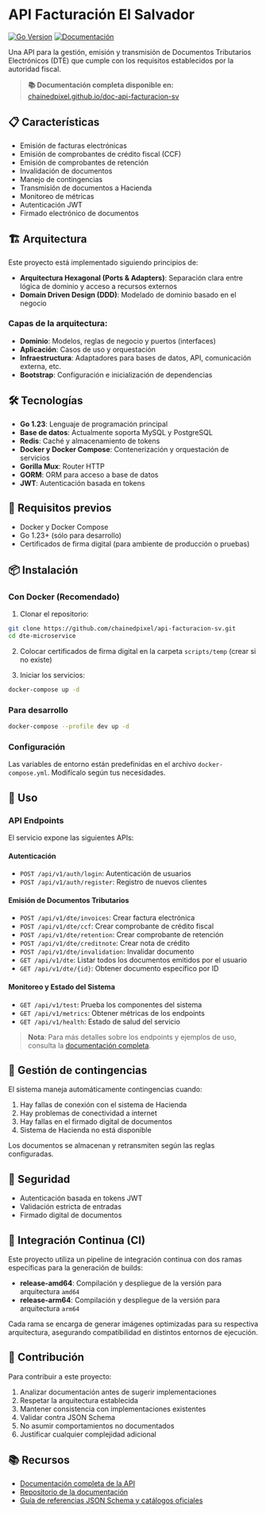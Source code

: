 # API Facturación El Salvador

[![Go Version](https://img.shields.io/badge/Go-1.23-blue.svg)](https://golang.org/)
[![Documentación](https://img.shields.io/badge/Docs-GitHub%20Pages-blue)](https://chainedpixel.github.io/doc-api-facturacion-sv/)

Una API para la gestión, emisión y transmisión de Documentos Tributarios Electrónicos (DTE) que cumple con los requisitos establecidos por la autoridad fiscal.

> **📚 Documentación completa disponible en:** [chainedpixel.github.io/doc-api-facturacion-sv](https://chainedpixel.github.io/doc-api-facturacion-sv/)

## 📋 Características

- Emisión de facturas electrónicas
- Emisión de comprobantes de crédito fiscal (CCF)
- Emisión de comprobantes de retención
- Invalidación de documentos
- Manejo de contingencias
- Transmisión de documentos a Hacienda
- Monitoreo de métricas
- Autenticación JWT
- Firmado electrónico de documentos

## 🏗️ Arquitectura

Este proyecto está implementado siguiendo principios de:

- **Arquitectura Hexagonal (Ports & Adapters)**: Separación clara entre lógica de dominio y acceso a recursos externos
- **Domain Driven Design (DDD)**: Modelado de dominio basado en el negocio

### Capas de la arquitectura:

- **Dominio**: Modelos, reglas de negocio y puertos (interfaces)
- **Aplicación**: Casos de uso y orquestación
- **Infraestructura**: Adaptadores para bases de datos, API, comunicación externa, etc.
- **Bootstrap**: Configuración e inicialización de dependencias

## 🛠️ Tecnologías

- **Go 1.23**: Lenguaje de programación principal
- **Base de datos**: Actualmente soporta MySQL y PostgreSQL
- **Redis**: Caché y almacenamiento de tokens
- **Docker y Docker Compose**: Contenerización y orquestación de servicios
- **Gorilla Mux**: Router HTTP
- **GORM**: ORM para acceso a base de datos
- **JWT**: Autenticación basada en tokens

## 🔧 Requisitos previos

- Docker y Docker Compose
- Go 1.23+ (sólo para desarrollo)
- Certificados de firma digital (para ambiente de producción o pruebas)

## 📦 Instalación

### Con Docker (Recomendado)

1. Clonar el repositorio:
```bash
git clone https://github.com/chainedpixel/api-facturacion-sv.git
cd dte-microservice
```

2. Colocar certificados de firma digital en la carpeta `scripts/temp` (crear si no existe)

3. Iniciar los servicios:
```bash
docker-compose up -d
```

### Para desarrollo

```bash
docker-compose --profile dev up -d
```

### Configuración

Las variables de entorno están predefinidas en el archivo `docker-compose.yml`. Modifícalo según tus necesidades.

## 🚀 Uso

### API Endpoints

El servicio expone las siguientes APIs:

#### Autenticación

- `POST /api/v1/auth/login`: Autenticación de usuarios
- `POST /api/v1/auth/register`: Registro de nuevos clientes

#### Emisión de Documentos Tributarios

- `POST /api/v1/dte/invoices`: Crear factura electrónica
- `POST /api/v1/dte/ccf`: Crear comprobante de crédito fiscal
- `POST /api/v1/dte/retention`: Crear comprobante de retención
- `POST /api/v1/dte/creditnote`: Crear nota de crédito
- `POST /api/v1/dte/invalidation`: Invalidar documento
- `GET /api/v1/dte`: Listar todos los documentos emitidos por el usuario
- `GET /api/v1/dte/{id}`: Obtener documento específico por ID

#### Monitoreo y Estado del Sistema

- `GET /api/v1/test`: Prueba los componentes del sistema
- `GET /api/v1/metrics`: Obtener métricas de los endpoints
- `GET /api/v1/health`: Estado de salud del servicio

> **Nota**: Para más detalles sobre los endpoints y ejemplos de uso, consulta la [documentación completa](https://chainedpixel.github.io/doc-api-facturacion-sv/).

## 🚧 Gestión de contingencias

El sistema maneja automáticamente contingencias cuando:

1. Hay fallas de conexión con el sistema de Hacienda
2. Hay problemas de conectividad a internet
3. Hay fallas en el firmado digital de documentos
4. Sistema de Hacienda no está disponible

Los documentos se almacenan y retransmiten según las reglas configuradas.

## 🔐 Seguridad

- Autenticación basada en tokens JWT
- Validación estricta de entradas
- Firmado digital de documentos

## 🔄 Integración Continua (CI)

Este proyecto utiliza un pipeline de integración continua con dos ramas específicas para la generación de builds:

- **release-amd64**: Compilación y despliegue de la versión para arquitectura `amd64`
- **release-arm64**: Compilación y despliegue de la versión para arquitectura `arm64`

Cada rama se encarga de generar imágenes optimizadas para su respectiva arquitectura, asegurando compatibilidad en distintos entornos de ejecución.

## 👥 Contribución

Para contribuir a este proyecto:

1. Analizar documentación antes de sugerir implementaciones
2. Respetar la arquitectura establecida
3. Mantener consistencia con implementaciones existentes
4. Validar contra JSON Schema
5. No asumir comportamientos no documentados
6. Justificar cualquier complejidad adicional

## 📚 Recursos

- [Documentación completa de la API](https://chainedpixel.github.io/doc-api-facturacion-sv/)
- [Repositorio de la documentación](https://github.com/chainedpixel/doc-api-facturacion-sv)
- [Guía de referencias JSON Schema y catálogos oficiales](https://factura.gob.sv/informacion-tecnica-y-funcional/)